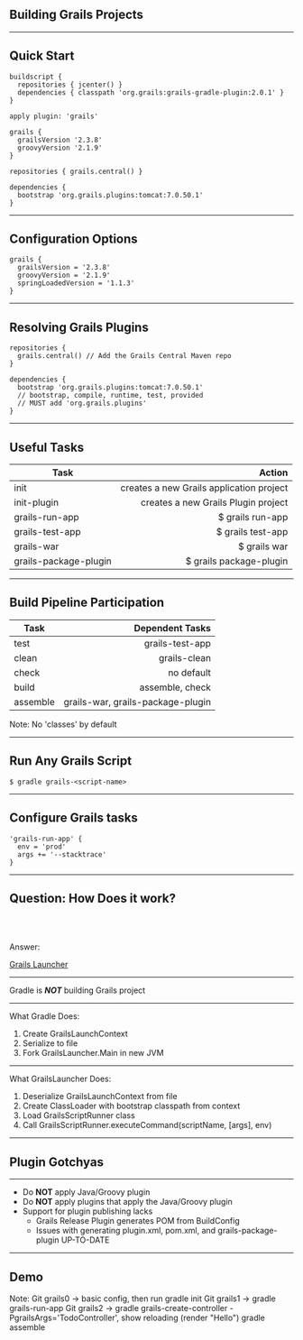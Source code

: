 ## Building Grails Projects

----
## Quick Start

```
buildscript {
  repositories { jcenter() }
  dependencies { classpath 'org.grails:grails-gradle-plugin:2.0.1' }
}

apply plugin: 'grails'

grails {
  grailsVersion '2.3.8'
  groovyVersion '2.1.9'
}

repositories { grails.central() }

dependencies {
  bootstrap 'org.grails.plugins:tomcat:7.0.50.1'
}
```

----
## Configuration Options

```
grails {
  grailsVersion = '2.3.8'
  groovyVersion = '2.1.9'
  springLoadedVersion = '1.1.3'
}
```

----
## Resolving Grails Plugins

```
repositories {
  grails.central() // Add the Grails Central Maven repo
}

dependencies {
  bootstrap 'org.grails.plugins:tomcat:7.0.50.1'
  // bootstrap, compile, runtime, test, provided
  // MUST add 'org.grails.plugins'
}
```

----
## Useful Tasks

| Task | Action |
| ---- | ---------------:|
| init | creates a new Grails application project |
| init-plugin | creates a new Grails Plugin project |
| grails-run-app | $ grails run-app |
| grails-test-app | $ grails test-app  |
| grails-war | $ grails war <outputFile> |
| grails-package-plugin | $ grails package-plugin |

----
## Build Pipeline Participation

| Task | Dependent Tasks |
| ---- | ---------------:|
| test | grails-test-app |
| clean | grails-clean |
| check | no default |
| build | assemble, check |
| assemble | grails-war, grails-package-plugin |

Note: No 'classes' by default

----
## Run Any Grails Script

`$ gradle grails-<script-name>`

----
## Configure Grails tasks

```
'grails-run-app' {
  env = 'prod'
  args += '--stacktrace'
}
```

----
## Question: How Does it work?

<br><br>

Answer:

[Grails Launcher](https://github.com/grails/grails-launcher)

----
Gradle is *__NOT__* building Grails project

----
What Gradle Does:

1. Create GrailsLaunchContext
2. Serialize to file
3. Fork GrailsLauncher.Main in new JVM

----
What GrailsLauncher Does:

1. Deserialize GrailsLaunchContext from file
2. Create ClassLoader with bootstrap classpath from context
3. Load GrailsScriptRunner class
4. Call GrailsScriptRunner.executeCommand(scriptName, [args], env)

----
## Plugin Gotchyas

----
+ Do **NOT** apply Java/Groovy plugin
+ Do **NOT** apply plugins that apply the Java/Groovy plugin
+ Support for plugin publishing lacks
  + Grails Release Plugin generates POM from BuildConfig
  + Issues with generating plugin.xml, pom.xml, and grails-package-plugin UP-TO-DATE

----
## Demo

Note:
Git grails0 -> basic config, then run gradle init
Git grails1 -> gradle grails-run-app
Git grails2 ->
  gradle grails-create-controller -PgrailsArgs='TodoController',
  show reloading (render "Hello")
  gradle assemble
